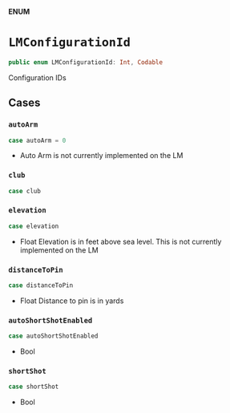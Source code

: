 **ENUM**

# `LMConfigurationId`

```swift
public enum LMConfigurationId: Int, Codable
```

Configuration IDs

## Cases
### `autoArm`

```swift
case autoArm = 0
```

- Auto Arm is not currently implemented on the LM

### `club`

```swift
case club
```

### `elevation`

```swift
case elevation
```

- Float Elevation is in feet above sea level.  This is not currently implemented on the LM

### `distanceToPin`

```swift
case distanceToPin
```

- Float Distance to pin is in yards

### `autoShortShotEnabled`

```swift
case autoShortShotEnabled
```

- Bool

### `shortShot`

```swift
case shortShot
```

- Bool
